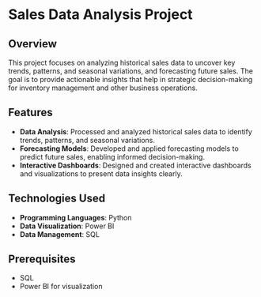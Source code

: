 # Sales Data Analysis Project

## Overview

This project focuses on analyzing historical sales data to uncover key trends, patterns, and seasonal variations, and forecasting future sales. The goal is to provide actionable insights that help in strategic decision-making for inventory management and other business operations.

## Features

- **Data Analysis**: Processed and analyzed historical sales data to identify trends, patterns, and seasonal variations.
- **Forecasting Models**: Developed and applied forecasting models to predict future sales, enabling informed decision-making.
- **Interactive Dashboards**: Designed and created interactive dashboards and visualizations to present data insights clearly.

## Technologies Used

- **Programming Languages**: Python
- **Data Visualization**: Power BI
- **Data Management**: SQL

## Prerequisites

- SQL
- Power BI for visualization

